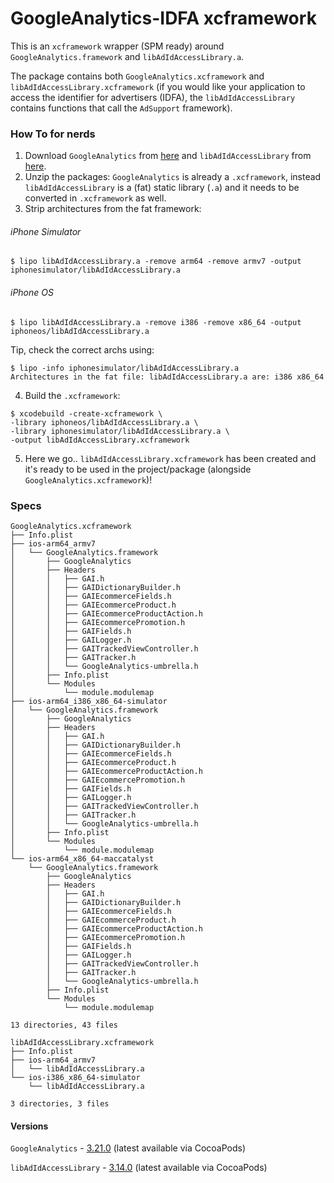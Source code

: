 # GoogleAnalytics-IDFA xcframework

This is an `xcframework` wrapper (SPM ready) around `GoogleAnalytics.framework` and `libAdIdAccessLibrary.a`.

The package contains both `GoogleAnalytics.xcframework` and `libAdIdAccessLibrary.xcframework` (if you would like your application to access the identifier for advertisers (IDFA), the `libAdIdAccessLibrary` contains functions that call the `AdSupport` framework).

### How To for nerds

1) Download `GoogleAnalytics` from [here](https://github.com/CocoaPods/Specs/blob/master/Specs/4/9/c/GoogleAnalytics/3.21.0/GoogleAnalytics.podspec.json) and `libAdIdAccessLibrary` from [here](https://github.com/CocoaPods/Specs/blob/master/Specs/1/c/4/GoogleIDFASupport/3.14.0/GoogleIDFASupport.podspec.json).
2) Unzip the packages: `GoogleAnalytics` is already a `.xcframework`, instead `libAdIdAccessLibrary` is a (fat) static library (`.a`) and it needs to be converted in `.xcframework` as well.
3) Strip architectures from the fat framework:

###### iPhone Simulator
```
$ lipo libAdIdAccessLibrary.a -remove arm64 -remove armv7 -output iphonesimulator/libAdIdAccessLibrary.a
```

###### iPhone OS
```
$ lipo libAdIdAccessLibrary.a -remove i386 -remove x86_64 -output iphoneos/libAdIdAccessLibrary.a
```
Tip, check the correct archs using: 
```
$ lipo -info iphonesimulator/libAdIdAccessLibrary.a
Architectures in the fat file: libAdIdAccessLibrary.a are: i386 x86_64
```

4) Build the `.xcframework`:
```
$ xcodebuild -create-xcframework \
-library iphoneos/libAdIdAccessLibrary.a \
-library iphonesimulator/libAdIdAccessLibrary.a \
-output libAdIdAccessLibrary.xcframework
```

5) Here we go.. `libAdIdAccessLibrary.xcframework` has been created and it's ready to be used in the project/package (alongside `GoogleAnalytics.xcframework`)!

### Specs

```
GoogleAnalytics.xcframework
├── Info.plist
├── ios-arm64_armv7
│   └── GoogleAnalytics.framework
│       ├── GoogleAnalytics
│       ├── Headers
│       │   ├── GAI.h
│       │   ├── GAIDictionaryBuilder.h
│       │   ├── GAIEcommerceFields.h
│       │   ├── GAIEcommerceProduct.h
│       │   ├── GAIEcommerceProductAction.h
│       │   ├── GAIEcommercePromotion.h
│       │   ├── GAIFields.h
│       │   ├── GAILogger.h
│       │   ├── GAITrackedViewController.h
│       │   ├── GAITracker.h
│       │   └── GoogleAnalytics-umbrella.h
│       ├── Info.plist
│       └── Modules
│           └── module.modulemap
├── ios-arm64_i386_x86_64-simulator
│   └── GoogleAnalytics.framework
│       ├── GoogleAnalytics
│       ├── Headers
│       │   ├── GAI.h
│       │   ├── GAIDictionaryBuilder.h
│       │   ├── GAIEcommerceFields.h
│       │   ├── GAIEcommerceProduct.h
│       │   ├── GAIEcommerceProductAction.h
│       │   ├── GAIEcommercePromotion.h
│       │   ├── GAIFields.h
│       │   ├── GAILogger.h
│       │   ├── GAITrackedViewController.h
│       │   ├── GAITracker.h
│       │   └── GoogleAnalytics-umbrella.h
│       ├── Info.plist
│       └── Modules
│           └── module.modulemap
└── ios-arm64_x86_64-maccatalyst
    └── GoogleAnalytics.framework
        ├── GoogleAnalytics
        ├── Headers
        │   ├── GAI.h
        │   ├── GAIDictionaryBuilder.h
        │   ├── GAIEcommerceFields.h
        │   ├── GAIEcommerceProduct.h
        │   ├── GAIEcommerceProductAction.h
        │   ├── GAIEcommercePromotion.h
        │   ├── GAIFields.h
        │   ├── GAILogger.h
        │   ├── GAITrackedViewController.h
        │   ├── GAITracker.h
        │   └── GoogleAnalytics-umbrella.h
        ├── Info.plist
        └── Modules
            └── module.modulemap

13 directories, 43 files
```

```
libAdIdAccessLibrary.xcframework
├── Info.plist
├── ios-arm64_armv7
│   └── libAdIdAccessLibrary.a
└── ios-i386_x86_64-simulator
    └── libAdIdAccessLibrary.a

3 directories, 3 files
```

#### Versions
`GoogleAnalytics` - [3.21.0](https://github.com/CocoaPods/Specs/blob/master/Specs/4/9/c/GoogleAnalytics/3.21.0/GoogleAnalytics.podspec.json) (latest available via CocoaPods)

`libAdIdAccessLibrary` - [3.14.0](https://github.com/CocoaPods/Specs/blob/master/Specs/1/c/4/GoogleIDFASupport/3.14.0/GoogleIDFASupport.podspec.json) (latest available via CocoaPods)
